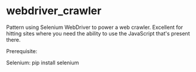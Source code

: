 webdriver_crawler
=================

Pattern using Selenium WebDriver to power a web crawler. Excellent for hitting sites where you need the ability to use the JavaScript that's present there.


Prerequisite: 

Selenium: pip install selenium
